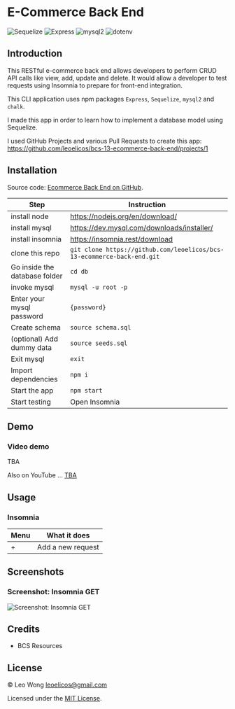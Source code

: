 # E-Commerce Back End

![Sequelize](https://img.shields.io/badge/6.3.5-0?label=Sequelize&style=for-the-badge&labelColor=white&color=black) ![Express](https://img.shields.io/badge/4.17.1-0?label=Express&style=for-the-badge&labelColor=white&color=black) ![mysql2](https://img.shields.io/badge/2.2.1-0?label=mysql2&style=for-the-badge&labelColor=white&color=black) ![dotenv](https://img.shields.io/badge/8.2.0-0?label=dotenv&style=for-the-badge&labelColor=white&color=black)

## Introduction

This RESTful e-commerce back end allows developers to perform CRUD API calls like view, add, update and delete. It would allow a developer to test requests using Insomnia to prepare for front-end integration.

This CLI application uses npm packages `Express`, `Sequelize`, `mysql2` and `chalk`.

I made this app in order to learn how to implement a database model using Sequelize.

I used GitHub Projects and various Pull Requests to create this app: https://github.com/leoelicos/bcs-13-ecommerce-back-end/projects/1

## Installation

Source code: [Ecommerce Back End on GitHub](https://github.com/leoelicos/bcs-13-ecommerce-back-end).

| Step                          | Instruction                                                            |
| ----------------------------- | ---------------------------------------------------------------------- |
| install node                  | https://nodejs.org/en/download/                                        |
| install mysql                 | https://dev.mysql.com/downloads/installer/                             |
| install insomnia              | https://insomnia.rest/download                                         |
| clone this repo               | `git clone https://github.com/leoelicos/bcs-13-ecommerce-back-end.git` |
| Go inside the database folder | `cd db`                                                                |
| invoke mysql                  | `mysql -u root -p`                                                     |
| Enter your mysql password     | `{password}`                                                           |
| Create schema                 | `source schema.sql`                                                    |
| (optional) Add dummy data     | `source seeds.sql`                                                     |
| Exit mysql                    | `exit`                                                                 |
| Import dependencies           | `npm i`                                                                |
| Start the app                 | `npm start`                                                            |
| Start testing                 | Open Insomnia                                                          |

## Demo

### Video demo

TBA

Also on YouTube … [TBA](**)

## Usage

### Insomnia

| Menu | What it does      |
| ---- | ----------------- |
| +    | Add a new request |

## Screenshots

### Screenshot: Insomnia GET

![Screenshot: Insomnia GET](TBA)

## Credits

- BCS Resources

## License

&copy; Leo Wong <leoelicos@gmail.com>

Licensed under the [MIT License](./LICENSE).
